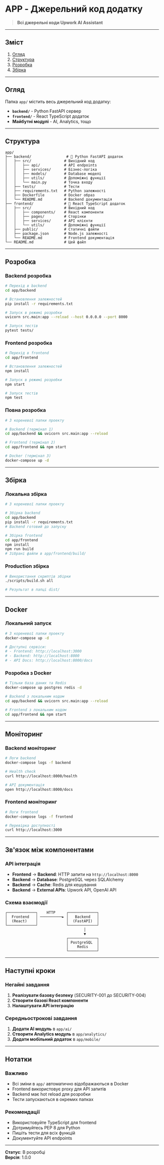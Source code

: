 # APP - Джерельний код додатку

> **Всі джерельні коди Upwork AI Assistant**

---

## Зміст

1. [Огляд](#огляд)
2. [Структура](#структура)
3. [Розробка](#розробка)
4. [Збірка](#збірка)

---

## Огляд

Папка `app/` містить весь джерельний код додатку:

- **`backend/`** - Python FastAPI сервер
- **`frontend/`** - React TypeScript додаток
- **Майбутні модулі** - AI, Analytics, тощо

---

## Структура

```
app/
├── backend/                # 🔧 Python FastAPI додаток
│   ├── src/               # Вихідний код
│   │   ├── api/           # API endpoints
│   │   ├── services/      # Бізнес-логіка
│   │   ├── models/        # Database моделі
│   │   ├── utils/         # Допоміжні функції
│   │   └── main.py        # Точка входу
│   ├── tests/             # Тести
│   ├── requirements.txt   # Python залежності
│   ├── Dockerfile         # Docker образ
│   └── README.md          # Backend документація
├── frontend/              # 🎨 React TypeScript додаток
│   ├── src/               # Вихідний код
│   │   ├── components/    # React компоненти
│   │   ├── pages/         # Сторінки
│   │   ├── services/      # API клієнти
│   │   └── utils/         # Допоміжні функції
│   ├── public/            # Статичні файли
│   ├── package.json       # Node.js залежності
│   └── README.md          # Frontend документація
└── README.md              # Цей файл
```

---

## Розробка

### **Backend розробка**
```bash
# Перехід в backend
cd app/backend

# Встановлення залежностей
pip install -r requirements.txt

# Запуск в режимі розробки
uvicorn src.main:app --reload --host 0.0.0.0 --port 8000

# Запуск тестів
pytest tests/
```

### **Frontend розробка**
```bash
# Перехід в frontend
cd app/frontend

# Встановлення залежностей
npm install

# Запуск в режимі розробки
npm start

# Запуск тестів
npm test
```

### **Повна розробка**
```bash
# З кореневої папки проекту

# Backend (термінал 1)
cd app/backend && uvicorn src.main:app --reload

# Frontend (термінал 2)
cd app/frontend && npm start

# Docker (термінал 3)
docker-compose up -d
```

---

## Збірка

### **Локальна збірка**
```bash
# З кореневої папки проекту

# Збірка backend
cd app/backend
pip install -r requirements.txt
# Backend готовий до запуску

# Збірка frontend
cd app/frontend
npm install
npm run build
# Зібрані файли в app/frontend/build/
```

### **Production збірка**
```bash
# Використання скриптів збірки
./scripts/build.sh all

# Результат в папці dist/
```

---

## Docker

### **Локальний запуск**
```bash
# З кореневої папки проекту
docker-compose up -d

# Доступні сервіси:
# - Frontend: http://localhost:3000
# - Backend: http://localhost:8000
# - API Docs: http://localhost:8000/docs
```

### **Розробка з Docker**
```bash
# Тільки база даних та Redis
docker-compose up postgres redis -d

# Backend з локальним кодом
cd app/backend && uvicorn src.main:app --reload

# Frontend з локальним кодом
cd app/frontend && npm start
```

---

## Моніторинг

### **Backend моніторинг**
```bash
# Логи backend
docker-compose logs -f backend

# Health check
curl http://localhost:8000/health

# API документація
open http://localhost:8000/docs
```

### **Frontend моніторинг**
```bash
# Логи frontend
docker-compose logs -f frontend

# Перевірка доступності
curl http://localhost:3000
```

---

## Зв'язок між компонентами

### **API інтеграція**
- **Frontend** → **Backend**: HTTP запити на `http://localhost:8000`
- **Backend** → **Database**: PostgreSQL через SQLAlchemy
- **Backend** → **Cache**: Redis для кешування
- **Backend** → **External APIs**: Upwork API, OpenAI API

### **Схема взаємодії**
```
┌─────────────┐    HTTP     ┌─────────────┐
│  Frontend   │ ──────────► │   Backend   │
│  (React)    │             │  (FastAPI)  │
└─────────────┘             └─────────────┘
                                    │
                                    ▼
                            ┌─────────────┐
                            │ PostgreSQL  │
                            │    Redis    │
                            └─────────────┘
```

---

## Наступні кроки

### **Негайні завдання**
1. **Реалізувати базову безпеку** (SECURITY-001 до SECURITY-004)
2. **Створити базові React компоненти**
3. **Налаштувати API інтеграцію**

### **Середньострокові завдання**
1. **Додати AI модуль** в `app/ai/`
2. **Створити Analytics модуль** в `app/analytics/`
3. **Додати мобільний додаток** в `app/mobile/`

---

## Нотатки

### **Важливо**
- Всі зміни в `app/` автоматично відображаються в Docker
- Frontend використовує proxy для API запитів
- Backend має hot reload для розробки
- Тести запускаються в окремих папках

### **Рекомендації**
- Використовуйте TypeScript для frontend
- Дотримуйтесь PEP 8 для Python
- Пишіть тести для всіх функцій
- Документуйте API endpoints

---

**Статус**: В розробці  
**Версія**: 1.0.0 
